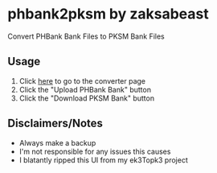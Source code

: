 # phbank2pksm by zaksabeast

Convert PHBank Bank Files to PKSM Bank Files

## Usage
1. Click [here](https://rawgit.com/BernardoGiordano/PKSM-Tools/master/phbank2pksm/index.html) to go to the converter page
2. Click the "Upload PHBank Bank" button
3. Click the "Download PKSM Bank" button

## Disclaimers/Notes
* Always make a backup
* I'm not responsible for any issues this causes
* I blatantly ripped this UI from my ek3Topk3 project
